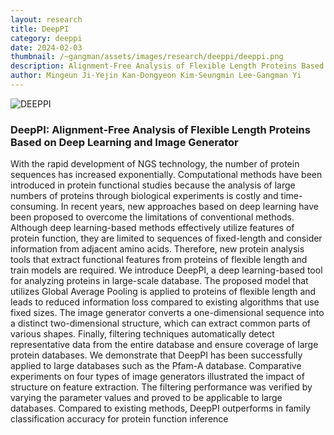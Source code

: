 ```yaml
---
layout: research
title: DeepPI
category: deeppi
date: 2024-02-03
thumbnail: /~gangman/assets/images/research/deeppi/deeppi.png
description: Alignment‑Free Analysis of Flexible Length Proteins Based on Deep Learning and Image Generator
author: Mingeun Ji·Yejin Kan·Dongyeon Kim·Seungmin Lee·Gangman Yi
---
```


![DEEPPI](/~gangman/assets/images/research/deeppi/deeppi.png)

### DeepPI: Alignment‑Free Analysis of Flexible Length Proteins Based on Deep Learning and Image Generator

With the rapid development of NGS technology, the number of protein sequences has increased exponentially. Computational methods have been introduced in protein functional studies because the analysis of large numbers of proteins through biological experiments is costly and time-consuming. In recent years, new approaches based on deep learning have been proposed to overcome the limitations of conventional methods. Although deep learning-based methods effectively utilize features of protein function, they are limited to sequences of fixed-length and consider information from adjacent amino acids. Therefore, new protein analysis tools that extract functional features from proteins of flexible length and train models are required. We introduce DeepPI, a deep learning-based tool for analyzing proteins in large-scale database. The proposed model that utilizes Global Average Pooling is applied to proteins of flexible length and leads to reduced information loss compared to existing algorithms that use fixed sizes. The image generator converts a one-dimensional sequence into a distinct two-dimensional structure, which can extract common parts of various shapes. Finally, filtering techniques automatically detect representative data from the entire database and ensure coverage of large protein databases. We demonstrate that DeepPI has been successfully applied to large databases such as the Pfam-A database. Comparative experiments on four types of image generators illustrated the impact of structure on feature extraction. The filtering performance was verified by varying the parameter values and proved to be applicable to large databases. Compared to existing methods, DeepPI outperforms in family classification accuracy for protein function inference

